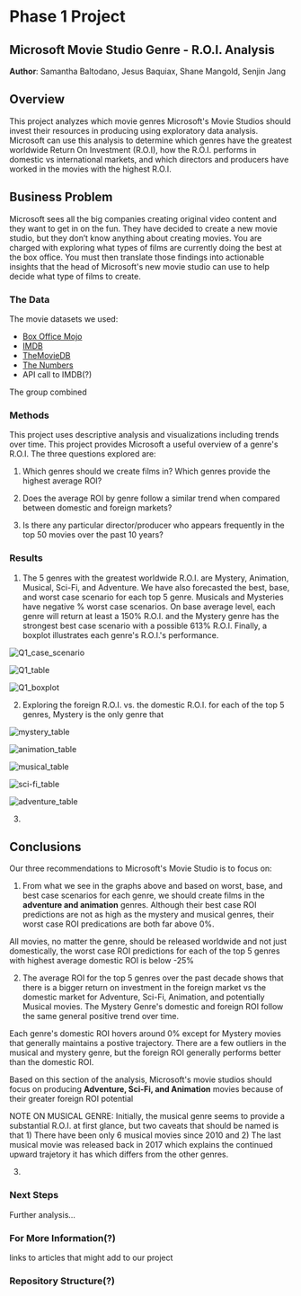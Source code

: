 # Phase 1 Project
## Microsoft Movie Studio Genre - R.O.I. Analysis

**Author**: Samantha Baltodano, Jesus Baquiax, Shane Mangold, Senjin Jang


## Overview 

This project analyzes which movie genres Microsoft's Movie Studios should invest their resources in producing using exploratory data analysis. Microsoft can use this analysis to determine which genres have the greatest worldwide Return On Investment (R.O.I), how the R.O.I. performs in domestic vs international markets, and which directors and producers have worked in the movies with the highest R.O.I.


## Business Problem

Microsoft sees all the big companies creating original video content and they want to get in on the fun. They have decided to create a new movie studio, but they don’t know anything about creating movies. You are charged with exploring what types of films are currently doing the best at the box office. You must then translate those findings into actionable insights that the head of Microsoft's new movie studio can use to help decide what type of films to create.


### The Data

The movie datasets we used:

* [Box Office Mojo](https://www.boxofficemojo.com/)
* [IMDB](https://www.imdb.com/)
* [TheMovieDB](https://www.themoviedb.org/)
* [The Numbers](https://www.the-numbers.com/)
* API call to IMDB(?)

The group combined 

### Methods

This project uses descriptive analysis and visualizations including trends over time. This project provides Microsoft a useful overview of a genre's R.O.I. The three questions explored are:

1) Which genres should we create films in? Which genres provide the highest average ROI?

2) Does the average ROI by genre follow a similar trend when compared between domestic and foreign markets?

3) Is there any particular director/producer who appears frequently in the top 50 movies over the past 10 years?


### Results


1) The 5 genres with the greatest worldwide R.O.I. are Mystery, Animation, Musical, Sci-Fi, and Adventure. We have also forecasted the best, base, and worst case scenario for each top 5 genre. Musicals and Mysteries have negative % worst case scenarios. On base average level, each genre will return at least a 150% R.O.I. and the Mystery genre has the strongest best case scenario with a possible 613% R.O.I. Finally, a boxplot illustrates each genre's R.O.I.'s performance. 

![Q1_case_scenario](./Images/top_5_genre_roi_table.PNG)

![Q1_table](./Images/top_5_case_scenarios.PNG)

![Q1_boxplot](./Images/Q1_avg_worldwide_roi_for_the_top_5_genres.png)


2) Exploring the foreign R.O.I. vs. the domestic R.O.I. for each of the top 5 genres, Mystery is the only genre that 

![mystery_table](./Images/mystery_table.png)

![animation_table](./Images/animation_table.png)

![musical_table](./Images/musical_table.png)

![sci-fi_table](./Images/sci-fi_table.png)

![adventure_table](./Images/adventure_table.png)


3)


## Conclusions


Our three recommendations to Microsoft's Movie Studio is to focus on:

1) From what we see in the graphs above and based on worst, base, and best case scenarios for each genre, we should create films in the **adventure and animation** genres. Although their best case ROI predictions are not as high as the mystery and musical genres, their worst case ROI predications are both far above 0%.

All movies, no matter the genre, should be released worldwide and not just domestically, the worst case ROI predictions for each of the top 5 genres with highest average domestic ROI is below -25%

2) The average ROI for the top 5 genres over the past decade shows that there is a bigger return on investment in the foreign market vs the domestic market for Adventure, Sci-Fi, Animation, and potentially Musical movies. The Mystery Genre's domestic and foreign ROI follow the same general positive trend over time.

Each genre's domestic ROI hovers around 0% except for Mystery movies that generally maintains a postive trajectory. There are a few outliers in the musical and mystery genre, but the foreign ROI generally performs better than the domestic ROI.

Based on this section of the analysis, Microsoft's movie studios should focus on producing **Adventure, Sci-Fi, and Animation** movies because of their greater foreign ROI potential

NOTE ON MUSICAL GENRE:
Initially, the musical genre seems to provide a substantial R.O.I. at first glance, but two caveats that should be named is that 1) There have been only 6 musical movies since 2010 and 2) The last musical movie was released back in 2017 which explains the continued upward trajetory it has which differs from the other genres.  

3)


### Next Steps

Further analysis...


### For More Information(?)

links to articles that might add to our project

### Repository Structure(?)

